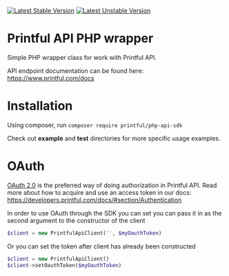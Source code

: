 [![Latest Stable Version](https://poser.pugx.org/printful/php-api-sdk/v/stable.svg)](https://packagist.org/packages/printful/php-api-sdk)
[![Latest Unstable Version](https://poser.pugx.org/printful/php-api-sdk/v/unstable.svg)](https://packagist.org/packages/printful/php-api-sdk)

# Printful API PHP wrapper

Simple PHP wrapper class for work with Printful API.

API endpoint documentation can be found here: https://www.printful.com/docs

# Installation

Using composer, run `composer require printful/php-api-sdk`

Check out **example** and **test** directories for more specific usage examples.


# OAuth
[OAuth 2.0](https://developers.printful.com/docs/#section/Authentication:~:text=OAuth%202.0%20is%20the%20preferred%20way%20of%20doing%20authorization%20in%20Printful%20API.)
is the preferred way of doing authorization in Printful API. Read more about how to acquire and
use an access token in our docs: https://developers.printful.com/docs/#section/Authentication

In order to use OAuth through the SDK you can set you can pass it in as the second argument to the constructor of the client
```php
$client = new PrintfulApiClient('', $myOauthToken)
```
Or you can set the token after client has already been constructed
```php
$client = new PrintfulApiClient()
$client->setOauthToken($myOauthToken)
```